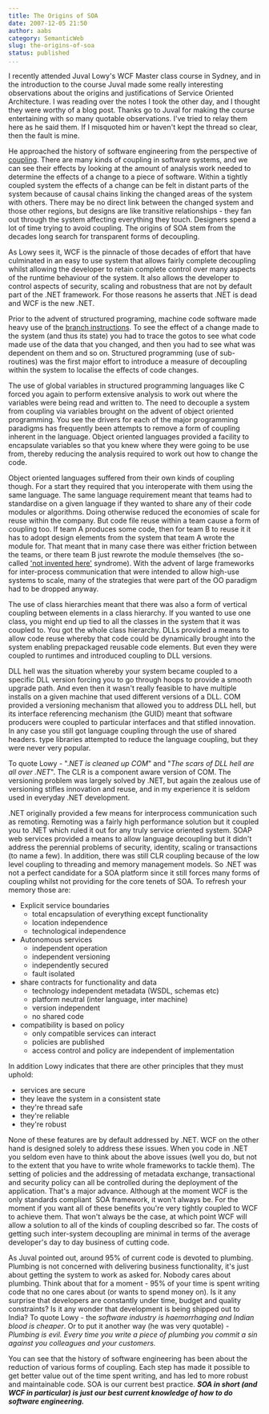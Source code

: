 ```yaml
---
title: The Origins of SOA
date: 2007-12-05 21:50
author: aabs
category: SemanticWeb
slug: the-origins-of-soa
status: published
...
```


I recently attended Juval Lowy's WCF Master class course in Sydney, and in the introduction to the course Juval made some really interesting observations about the origins and justifications of Service Oriented Architecture. I was reading over the notes I took the other day, and I thought they were worthy of a blog post. Thanks go to Juval for making the course entertaining with so many quotable observations. I've tried to relay them here as he said them. If I misquoted him or haven't kept the thread so clear, then the fault is mine.

He approached the history of software engineering from the perspective of [coupling](http://en.wikipedia.org/wiki/Coupling_%28computer_science%29). There are many kinds of coupling in software systems, and we can see their effects by looking at the amount of analysis work needed to determine the effects of a change to a piece of software. Within a tightly coupled system the effects of a change can be felt in distant parts of the system because of causal chains linking the changed areas of the system with others. There may be no direct link between the changed system and those other regions, but designs are like transitive relationships - they fan out through the system affecting everything they touch. Designers spend a lot of time trying to avoid coupling. The origins of SOA stem from the decades long search for transparent forms of decoupling.

As Lowy sees it, WCF is the pinnacle of those decades of effort that have culminated in an easy to use system that allows fairly complete decoupling whilst allowing the developer to retain complete control over many aspects of the runtime behaviour of the system. It also allows the developer to control aspects of security, scaling and robustness that are not by default part of the .NET framework. For those reasons he asserts that .NET is dead and WCF is the new .NET.

Prior to the advent of structured programing, machine code software made heavy use of the [branch instructions](http://en.wikipedia.org/wiki/Considered_Harmful). To see the effect of a change made to the system (and thus its state) you had to trace the gotos to see what code made use of the data that you changed, and then you had to see what was dependent on them and so on. Structured programming (use of sub-routines) was the first major effort to introduce a measure of decoupling within the system to localise the effects of code changes.

The use of global variables in structured programming languages like C forced you again to perform extensive analysis to work out where the variables were being read and written to. The need to decouple a system from coupling via variables brought on the advent of object oriented programming. You see the drivers for each of the major programming paradigms has frequently been attempts to remove a form of coupling inherent in the language. Object oriented languages provided a facility to encapsulate variables so that you knew where they were going to be use from, thereby reducing the analysis required to work out how to change the code.

Object oriented languages suffered from their own kinds of coupling though. For a start they required that you interoperate with them using the same language. The same language requirement meant that teams had to standardise on a given language if they wanted to share any of their code modules or algorithms. Doing otherwise reduced the economies of scale for reuse within the company. But code file reuse within a team cause a form of coupling too. If team A produces some code, then for team B to reuse it it has to adopt design elements from the system that team A wrote the module for. That meant that in many case there was either friction between the teams, or there team B just rewrote the module themselves (the so-called ['not invented here'](http://en.wikipedia.org/wiki/Not_invented_here) syndrome). With the advent of large frameworks for inter-process communication that were intended to allow high-use systems to scale, many of the strategies that were part of the OO paradigm had to be dropped anyway.

The use of class hierarchies meant that there was also a form of vertical coupling between elements in a class hierarchy. If you wanted to use one class, you might end up tied to all the classes in the system that it was coupled to. You got the whole class hierarchy. DLLs provided a means to allow code reuse whereby that code could be dynamically brought into the system enabling prepackaged reusable code elements. But even they were coupled to runtimes and introduced coupling to DLL versions.

DLL hell was the situation whereby your system became coupled to a specific DLL version forcing you to go through hoops to provide a smooth upgrade path. And even then it wasn't really feasible to have multiple installs on a given machine that used different versions of a DLL. COM provided a versioning mechanism that allowed you to address DLL hell, but its interface referencing mechanism (the GUID) meant that software producers were coupled to particular interfaces and that stifled innovation. In any case you still got language coupling through the use of shared headers. type libraries attempted to reduce the language coupling, but they were never very popular.

To quote Lowy - ".*NET is cleaned up COM*" and "*The scars of DLL hell are all over .NET*". The CLR is a component aware version of COM. The versioning problem was largely solved by .NET, but again the zealous use of versioning stifles innovation and reuse, and in my experience it is seldom used in everyday .NET development.

.NET originally provided a few means for interprocess communication such as remoting. Remoting was a fairly high performance solution but it coupled you to .NET which ruled it out for any truly service oriented system. SOAP web services provided a means to allow language decoupling but it didn't address the perennial problems of security, identity, scaling or transactions (to name a few). In addition, there was still CLR coupling because of the low level coupling to threading and memory management models. So .NET was not a perfect candidate for a SOA platform since it still forces many forms of coupling whilst not providing for the core tenets of SOA. To refresh your memory those are:

-   Explicit service boundaries
    -   total encapsulation of everything except functionality
    -   location independence
    -   technological independence
-   Autonomous services
    -   independent operation
    -   independent versioning
    -   independently secured
    -   fault isolated
-   share contracts for functionality and data
    -   technology independent metadata (WSDL, schemas etc)
    -   platform neutral (inter language, inter machine)
    -   version independent
    -   no shared code
-   compatibility is based on policy
    -   only compatible services can interact
    -   policies are published
    -   access control and policy are independent of implementation

In addition Lowy indicates that there are other principles that they must uphold:

-   services are secure
-   they leave the system in a consistent state
-   they're thread safe
-   they're reliable
-   they're robust

None of these features are by default addressed by .NET. WCF on the other hand is designed solely to address these issues. When you code in .NET you seldom even have to think about the above issues (well you do, but not to the extent that you have to write whole frameworks to tackle them). The setting of policies and the addressing of metadata exchange, transactional and security policy can all be controlled during the deployment of the application. That's a major advance. Although at the moment WCF is the only standards compliant  SOA framework, it won't always be. For the moment if you want all of these benefits you're very tightly coupled to WCF to achieve them. That won't always be the case, at which point WCF will allow a solution to all of the kinds of coupling described so far. The costs of getting such inter-system decoupling are minimal in terms of the average developer's day to day business of cutting code.

As Juval pointed out, around 95% of current code is devoted to plumbing. Plumbing is not concerned with delivering business functionality, it's just about getting the system to work as asked for. Nobody cares about plumbing. Think about that for a moment - 95% of your time is spent writing code that no one cares about (or wants to spend money on). Is it any surprise that developers are constantly under time, budget and quality constraints? Is it any wonder that development is being shipped out to India? To quote Lowy - the *software industry is haemorrhaging and Indian blood is cheaper*. Or to put it another way (he was very quotable) - *Plumbing is evil. Every time you write a piece of plumbing you commit a sin against you colleagues and your customers.*

You can see that the history of software engineering has been about the reduction of various forms of coupling. Each step has made it possible to get better value out of the time spent writing, and has led to more robust and maintainable code. SOA is our current best practice. ***SOA in short (and WCF in particular) is just our best current knowledge of how to do software engineering.***
